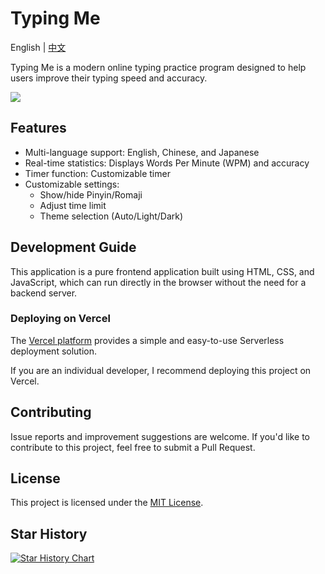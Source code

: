 # Typing Me

English | [中文](https://github.com/Mystic-Stars/Typing-Me/blob/main/README.md)

Typing Me is a modern online typing practice program designed to help users improve their typing speed and accuracy.

![](https://bu.dusays.com/2024/07/10/668e75c2466c2.png)

## Features

- Multi-language support: English, Chinese, and Japanese
- Real-time statistics: Displays Words Per Minute (WPM) and accuracy
- Timer function: Customizable timer
- Customizable settings:
  - Show/hide Pinyin/Romaji
  - Adjust time limit
  - Theme selection (Auto/Light/Dark)

## Development Guide

This application is a pure frontend application built using HTML, CSS, and JavaScript, which can run directly in the browser without the need for a backend server.

### Deploying on Vercel

The [Vercel platform](https://vercel.com/new?utm_medium=default-template&filter=next.js&utm_source=create-next-app&utm_campaign=create-next-app-readme) provides a simple and easy-to-use Serverless deployment solution.

If you are an individual developer, I recommend deploying this project on Vercel.

## Contributing

Issue reports and improvement suggestions are welcome. If you'd like to contribute to this project, feel free to submit a Pull Request.

## License

This project is licensed under the [MIT License](https://github.com/Mystic-Stars/Typing-Me/blob/main/LICENSE).

## Star History

[![Star History Chart](https://api.star-history.com/svg?repos=Mystic-Stars/Typing-Me&type=Date)](https://star-history.com/#Mystic-Stars/Typing-Me&Date)